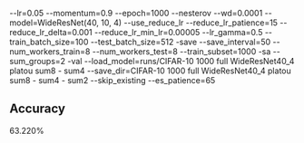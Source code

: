 --lr=0.05 --momentum=0.9 --epoch=1000 --nesterov --wd=0.0001 --model=WideResNet(40, 10, 4) --use_reduce_lr --reduce_lr_patience=15 --reduce_lr_delta=0.001 --reduce_lr_min_lr=0.00005 --lr_gamma=0.5 --train_batch_size=100 --test_batch_size=512 -save --save_interval=50 --num_workers_train=8 --num_workers_test=8 --train_subset=1000 -sa --sum_groups=2 -val --load_model=runs/CIFAR-10 1000 full WideResNet40_4 platou sum8 - sum4 --save_dir=CIFAR-10 1000 full WideResNet40_4 platou sum8 - sum4 - sum2 --skip_existing --es_patience=65
## Accuracy
 63.220%